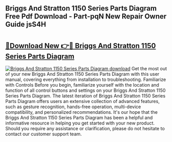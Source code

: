 ## Briggs And Stratton 1150 Series Parts Diagram Free Pdf Download - Part-pqN New Repair Owner Guide jsS4H

# <h2><a href="http://dfsv4h.blite.top/?on=Briggs+And+Stratton+1150+Series+Parts+Diagram">🔗Download New 👉🔴 Briggs And Stratton 1150 Series Parts Diagram</a></h2>

[![Briggs And Stratton 1150 Series Parts Diagram download](https://i.imgur.com/lujVjoI.png)](http://dfsv4h.blite.top/?on=Briggs+And+Stratton+1150+Series+Parts+Diagram)
Get the most out of your new Briggs And Stratton 1150 Series Parts Diagram with this user manual, covering everything from installation to troubleshooting. Familiarize with Controls Before you begin, familiarize yourself with the location and function of all control buttons and settings on your Briggs And Stratton 1150 Series Parts Diagram. The latest iteration of Briggs And Stratton 1150 Series Parts Diagram offers users an extensive collection of advanced features, such as gesture recognition, hands-free operation, multi-device compatibility, and personalized recommendations. It's our hope that the Briggs And Stratton 1150 Series Parts Diagram has been a helpful and informative resource in helping you get started with your new product. Should you require any assistance or clarification, please do not hesitate to contact our customer support team.
